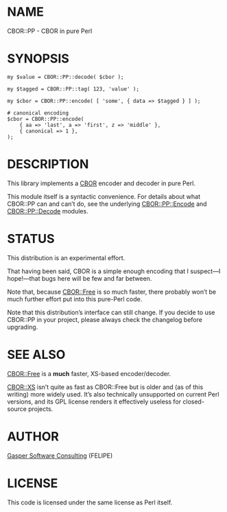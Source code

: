 # NAME

CBOR::PP - CBOR in pure Perl

# SYNOPSIS

    my $value = CBOR::PP::decode( $cbor );

    my $tagged = CBOR::PP::tag( 123, 'value' );

    my $cbor = CBOR::PP::encode( [ 'some', { data => $tagged } ] );

    # canonical encoding
    $cbor = CBOR::PP::encode(
        { aa => 'last', a => 'first', z => 'middle' },
        { canonical => 1 },
    );

# DESCRIPTION

This library implements a [CBOR](https://tools.ietf.org/html/rfc7049)
encoder and decoder in pure Perl.

This module itself is a syntactic convenience. For details about what
CBOR::PP can and can’t do, see the underlying [CBOR::PP::Encode](https://metacpan.org/pod/CBOR::PP::Encode) and
[CBOR::PP::Decode](https://metacpan.org/pod/CBOR::PP::Decode) modules.

# STATUS

This distribution is an experimental effort.

That having been said, CBOR is a simple enough encoding that I
suspect—I hope!—that bugs here will be few and far between.

Note that, because [CBOR::Free](https://metacpan.org/pod/CBOR::Free) is so much faster,
there probably won’t be much further effort put into this pure-Perl code.

Note that this distribution’s interface can still change. If you decide
to use CBOR::PP in your project, please always check the changelog before
upgrading.

# SEE ALSO

[CBOR::Free](https://metacpan.org/pod/CBOR::Free) is a **much** faster, XS-based encoder/decoder.

[CBOR::XS](https://metacpan.org/pod/CBOR::XS) isn’t quite as fast as CBOR::Free but is older and
(as of this writing) more widely used. It’s also technically unsupported
on current Perl versions, and its GPL license renders it effectively
useless for closed-source projects.

# AUTHOR

[Gasper Software Consulting](http://gaspersoftware.com) (FELIPE)

# LICENSE

This code is licensed under the same license as Perl itself.
